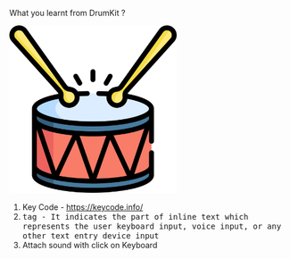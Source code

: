What you learnt from DrumKit ?

<img alt="img" src="drum.png" width="300" height="300" />

1. Key Code - https://keycode.info/
2. <kbd> tag - It indicates the part of inline text which represents the user keyboard input, voice input, or any other text entry device input
3. Attach sound with click on Keyboard

